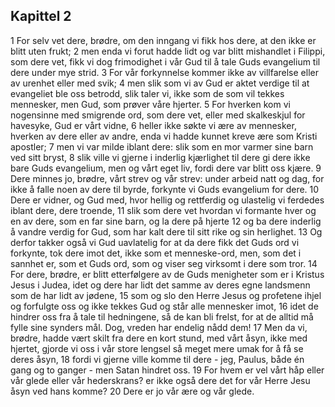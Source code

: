## Kapittel 2

1 For selv vet dere, brødre, om den inngang vi fikk hos dere, at den ikke er blitt uten frukt;
2 men enda vi forut hadde lidt og var blitt mishandlet i Filippi, som dere vet, fikk vi dog frimodighet i vår Gud til å tale Guds evangelium til dere under mye strid.
3 For vår forkynnelse kommer ikke av villfarelse eller av urenhet eller med svik;
4 men slik som vi av Gud er aktet verdige til at evangeliet ble oss betrodd, slik taler vi, ikke som de som vil tekkes mennesker, men Gud, som prøver våre hjerter.
5 For hverken kom vi nogensinne med smigrende ord, som dere vet, eller med skalkeskjul for havesyke, Gud er vårt vidne,
6 heller ikke søkte vi ære av mennesker, hverken av dere eller av andre, enda vi hadde kunnet kreve ære som Kristi apostler;
7 men vi var milde iblant dere: slik som en mor varmer sine barn ved sitt bryst,
8 slik ville vi gjerne i inderlig kjærlighet til dere gi dere ikke bare Guds evangelium, men og vårt eget liv, fordi dere var blitt oss kjære.
9 Dere minnes jo, brødre, vårt strev og vår strev: under arbeid natt og dag, for ikke å falle noen av dere til byrde, forkynte vi Guds evangelium for dere.
10 Dere er vidner, og Gud med, hvor hellig og rettferdig og ulastelig vi ferdedes iblant dere, dere troende,
11 slik som dere vet hvordan vi formante hver og en av dere, som en far sine barn, og la dere på hjerte
12 og ba dere inderlig å vandre verdig for Gud, som har kalt dere til sitt rike og sin herlighet.
13 Og derfor takker også vi Gud uavlatelig for at da dere fikk det Guds ord vi forkynte, tok dere imot det, ikke som et menneske-ord, men, som det i sannhet er, som et Guds ord, som og viser seg virksomt i dere som tror.
14 For dere, brødre, er blitt etterfølgere av de Guds menigheter som er i Kristus Jesus i Judea, idet og dere har lidt det samme av deres egne landsmenn som de har lidt av jødene,
15 som og slo den Herre Jesus og profetene ihjel og forfulgte oss og ikke tekkes Gud og står alle mennesker imot,
16 idet de hindrer oss fra å tale til hedningene, så de kan bli frelst, for at de alltid må fylle sine synders mål. Dog, vreden har endelig nådd dem!
17 Men da vi, brødre, hadde vært skilt fra dere en kort stund, med vårt åsyn, ikke med hjertet, gjorde vi oss i vår store lengsel så meget mere umak for å få se deres åsyn,
18 fordi vi gjerne ville komme til dere - jeg, Paulus, både én gang og to ganger - men Satan hindret oss.
19 For hvem er vel vårt håp eller vår glede eller vår hederskrans? er ikke også dere det for vår Herre Jesu åsyn ved hans komme?
20 Dere er jo vår ære og vår glede.
